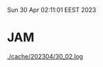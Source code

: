 Sun 30 Apr 02:11:01 EEST 2023
# JAM
<a href='./cache/202304/30_02.log'>./cache/202304/30_02.log</a>

